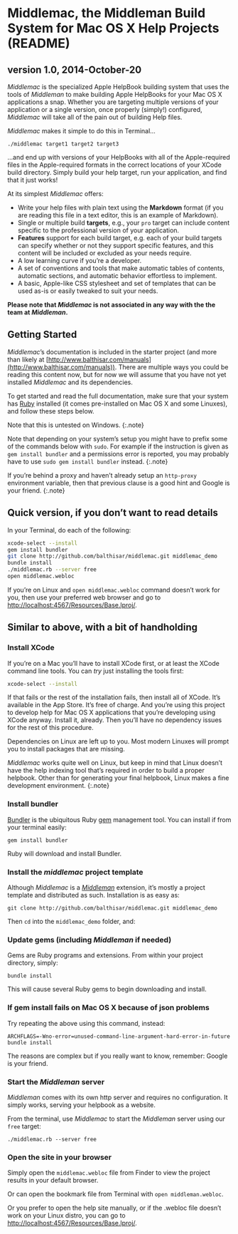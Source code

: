 Middlemac, the Middleman Build System for Mac OS X Help Projects (README)
=========================================================================

version 1.0, 2014-October-20
----------------------------

_Middlemac_ is the specialized Apple HelpBook building system that uses the
tools of _Middleman_ to make building Apple HelpBooks for your Mac OS X
applications a snap. Whether you are targeting multiple versions of your
application or a single version, once properly (simply!) configured, _Middlemac_
will take all of the pain out of building Help files.

_Middlemac_ makes it simple to do this in Terminal…

`./middlemac target1 target2 target3`

…and end up with versions of your HelpBooks with all of the Apple-required files
in the Apple-required formats in the correct locations of your XCode build
directory. Simply build your help target, run your application, and find that
it just works!

At its simplest _Middlemac_ offers:

- Write your help files with plain text using the **Markdown** format (if you
  are reading this file in a text editor, this is an example of Markdown).
- Single or multiple build **targets**, e.g., your `pro` target can include
  content specific to the professional version of your application.
- **Features** support for each build target, e.g. each of your build targets
  can specify whether or not they support specific features, and this content
  will be included or excluded as your needs require.
- A low learning curve if you’re a developer.
- A set of conventions and tools that make automatic tables of contents,
  automatic sections, and automatic behavior effortless to implement.
- A basic, Apple-like CSS stylesheet and set of templates that can be used as-is
  or easily tweaked to suit your needs.


**Please note that _Middlemac_ is not associated in any way with the the team at
_Middleman_.**  


Getting Started
---------------

_Middlemac_’s documentation is included in the starter project (and more than
likely at [http://www.balthisar.com/manuals](http://www.balthisar.com/manuals)).
There are multiple ways you could be reading this content now, but for now we
will assume that you have not yet installed _Middlemac_ and its dependencies.

To get started and read the full documentation, make sure that your system has
[Ruby](https://www.ruby-lang.org/) installed (it comes pre-installed on Mac OS X
and some Linuxes), and follow these steps below. 

Note that this is untested on Windows.
{:.note}

Note that depending on your system’s setup you might have to prefix some of the
commands below with `sudo`. For example if the instruction is given as
`gem install bundler` and a permissions error is reported, you may probably
have to use `sudo gem install bundler` instead.
{:.note}

If you’re behind a proxy and haven’t already setup an `http-proxy` environment
variable, then that previous clause is a good hint and Google is your friend.
{:.note}


Quick version, if you don’t want to read details
------------------------------------------------

In your Terminal, do each of the following:

~~~ bash
xcode-select --install
gem install bundler
git clone http://github.com/balthisar/middlemac.git middlemac_demo
bundle install
./middlemac.rb --server free
open middlemac.webloc
~~~

If you’re on Linux and `open middlemac.webloc` command doesn’t work for you,
then use your preferred web browser and go to
[http://localhost:4567/Resources/Base.lproj/](http://localhost:4567/Resources/Base.lproj/).


Similar to above, with a bit of handholding
----------------------------------------

### Install XCode

If you’re on a Mac you’ll have to install XCode first, or at least the XCode
command line tools. You can _try_ just installing the tools first:

~~~ bash
xcode-select --install
~~~

If that fails or the rest of the installation fails, then install all of XCode.
It’s available in the App Store. It’s free of charge. And you’re using this
project to develop help for Mac OS X applications that you’re developing using
XCode anyway. Install it, already. Then you’ll have no dependency issues for the
rest of this procedure.

Dependencies on Linux are left up to you. Most modern Linuxes will prompt you to
install packages that are missing.
 
_Middlemac_ works quite well on Linux, but keep in mind that Linux doesn’t have
the help indexing tool that’s required in order to build a proper helpbook.
Other than for generating your final helpbook, Linux makes a fine development
environment.
{:.note} 


### Install bundler

[Bundler](http://bundler.io/) is the ubiquitous Ruby
[gem](http://guides.rubygems.org/what-is-a-gem/) management tool. You can
install if from your terminal easily:

`gem install bundler`

Ruby will download and install Bundler.


### Install the _middlemac_ project template

Although _Middlemac_ is a [_Middleman_](http://middlemanapp.com) extension, it’s
mostly a project template and distributed as such. Installation is as easy as:

`git clone http://github.com/balthisar/middlemac.git middlemac_demo`

Then `cd` into the `middlemac_demo` folder, and:


### Update gems (including _Middleman_ if needed)

Gems are Ruby programs and extensions. From within your project directory,
simply:

`bundle install`

This will cause several Ruby gems to begin downloading and install.


### If gem install fails on Mac OS X because of json problems

Try repeating the above using this command, instead:

`ARCHFLAGS=-Wno-error=unused-command-line-argument-hard-error-in-future bundle install`

The reasons are complex but if you really want to know, remember: Google is your
friend.


### Start the _Middleman_ server

_Middleman_ comes with its own http server and requires no configuration. It
simply works, serving your helpbook as a website.

From the terminal, use _Middlemac_ to start the _Middleman_ server using our
`free` target:

`./middlemac.rb --server free`


### Open the site in your browser

Simply open the `middlemac.webloc` file from Finder to view the project results
in your default browser.

Or can open the bookmark file from Terminal with `open middleman.webloc`.

Or you prefer to open the help site manually, or if the .webloc file doesn’t
work on your Linux distro, you can go to
[http://localhost:4567/Resources/Base.lproj/](http://localhost:4567/Resources/Base.lproj/).

